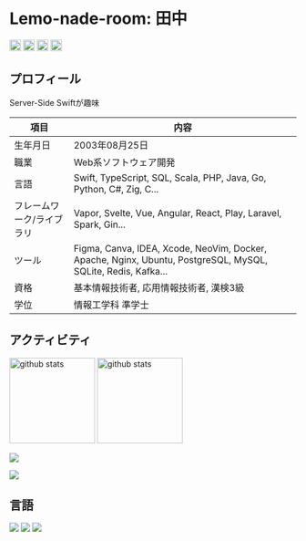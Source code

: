 # Lemo-nade-room: 田中 

<p align="left"> 
  <a href="http://x.com/lemo-nade-room"><img height="20" src="https://img.shields.io/twitter/follow/lemo-nade-room?style=flat&logo=x" /></a>
  <a href="https://zenn.dev/nitnc_tanaka"><img height="20" src="https://badgen.org/img/zenn/nitnc_tanaka/likes?style=plastic" alt="Likes" /></a>
  <a href="https://zenn.dev/nitnc_tanaka"><img height="20" src="https://badgen.org/img/zenn/nitnc_tanaka/followers?style=plastic" alt="Followers" /></a>
  <a href="https://zenn.dev/nitnc_tanaka"><img height="20" src="https://badgen.org/img/zenn/nitnc_tanaka/articles?style=plastic" alt="Articles" /></a>
</p>

## プロフィール

Server-Side Swiftが趣味

| 項目 | 内容 |
| --- | --- |
| 生年月日 | 2003年08月25日 |
| 職業 | Web系ソフトウェア開発 |
| 言語 | Swift, TypeScript, SQL, Scala, PHP, Java, Go, Python, C#, Zig, C... |
| フレームワーク/ライブラリ | Vapor, Svelte, Vue, Angular, React, Play, Laravel, Spark, Gin... |
| ツール | Figma, Canva, IDEA, Xcode, NeoVim, Docker, Apache, Nginx, Ubuntu, PostgreSQL, MySQL, SQLite, Redis, Kafka... |
| 資格 | 基本情報技術者, 応用情報技術者, 漢検3級 |
| 学位 | 情報工学科 準学士 |


## アクティビティ

<p align="left">
  <a href="https://github.com/anuraghazra/github-readme-stats"><img alt="github stats" height="150px" src="https://github-readme-stats.vercel.app/api?username=lemo-nade-room&count_private=true&show_icons=true&custom_title=GitHub%20Stats&hide_border=true&theme=tokyonight&locale=ja" /></a>
  <a href="https://github.com/DenverCoder1/github-readme-streak-stats"><img alt="github stats" height="150px" src="https://github-readme-streak-stats.herokuapp.com/?user=lemo-nade-room&theme=tokyonight&locale=ja&hide_border=true" /></a>
</p>

[![](http://github-profile-summary-cards.vercel.app/api/cards/profile-details?username=lemo-nade-room&theme=tokyonight&locale=ja)](https://github.com/vn7n24fzkq/github-profile-summary-cards)

[![](https://github-readme-activity-graph.vercel.app/graph?username=lemo-nade-room&theme=github-dark-dimmed&custom_title=Contribution%20Graph%20in%20the%20last%2031%20days&hide_border=true)](https://github.com/Ashutosh00710/github-readme-activity-graph)


## 言語

[![](http://github-profile-summary-cards.vercel.app/api/cards/repos-per-language?username=lemo-nade-room&theme=tokyonight&locale=ja)](https://github.com/vn7n24fzkq/github-profile-summary-cards)
[![](http://github-profile-summary-cards.vercel.app/api/cards/most-commit-language?username=lemo-nade-room&theme=tokyonight&locale=ja)](https://github.com/vn7n24fzkq/github-profile-summary-cards)
[![](https://github-readme-stats.vercel.app/api/top-langs/?username=lemo-nade-room&layout=compact&count_private=true&show_icons=true&theme=tokyonight&locale=ja&hide_border=true)](https://github.com/anuraghazra/github-readme-stats)

